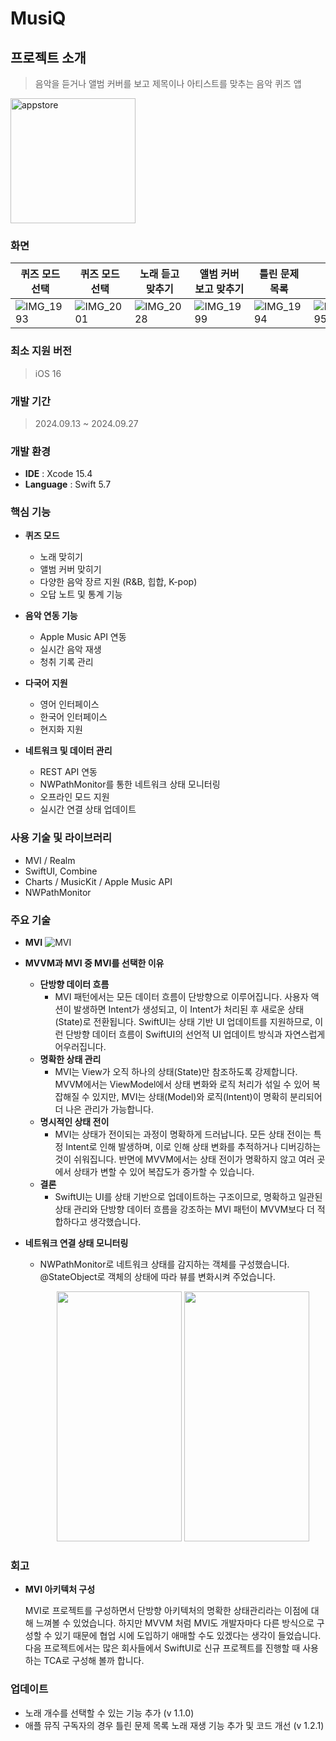 # MusiQ

## 프로젝트 소개
> 음악을 듣거나 앨범 커버를 보고 제목이나 아티스트를 맞추는 음악 퀴즈 앱
<a href="https://apps.apple.com/kr/app/musiq-%EB%85%B8%EB%9E%98-%EB%A7%9E%EC%B6%94%EA%B8%B0/id6711330766">
    <img width="200" alt="appstore" src="https://github.com/nbcamp-archive/kkuk-ios/assets/26790710/72caf6ff-b829-4608-98d9-16d42d0a3eb0">
</a>

### 화면
| 퀴즈 모드 선택 | 퀴즈 모드 선택 | 노래 듣고 맞추기 | 앨범 커버 보고 맞추기 | 틀린 문제 목록 | 차트 |
| --- | --- | --- | --- | --- | --- |
| ![IMG_1993](https://github.com/user-attachments/assets/04474397-aec0-4074-806b-7d2bed905b51) | ![IMG_2001](https://github.com/user-attachments/assets/94acba63-dba6-47a1-a62f-631b78bce3f8) | ![IMG_2028](https://github.com/user-attachments/assets/28f00616-292e-41cc-8a3e-43573211ac13)  | ![IMG_1999](https://github.com/user-attachments/assets/5277f25e-30d5-434a-ab03-ca13bf365460) | ![IMG_1994](https://github.com/user-attachments/assets/b8970a14-624c-4cf9-9fca-c97b32d84b8d) | ![IMG_1995](https://github.com/user-attachments/assets/7e859949-2298-4cb9-95bb-8cdb236ab4f4) |

### 최소 지원 버전
> iOS 16

### 개발 기간
> 2024.09.13 ~ 2024.09.27

### 개발 환경
- **IDE** : Xcode 15.4
- **Language** : Swift 5.7

### 핵심 기능

- **퀴즈 모드**

    - 노래 맞히기
    - 앨범 커버 맞히기
    - 다양한 음악 장르 지원 (R&B, 힙합, K-pop)
    - 오답 노트 및 통계 기능


- **음악 연동 기능**

    - Apple Music API 연동
    - 실시간 음악 재생
    - 청취 기록 관리



- **다국어 지원**

    - 영어 인터페이스
    - 한국어 인터페이스
    - 현지화 지원


- **네트워크 및 데이터 관리**
    - REST API 연동
    - NWPathMonitor를 통한 네트워크 상태 모니터링
    - 오프라인 모드 지원
    - 실시간 연결 상태 업데이트

### 사용 기술 및 라이브러리
- MVI / Realm
- SwiftUI, Combine
- Charts / MusicKit / Apple Music API
- NWPathMonitor

### 주요 기술
- **MVI**
![MVI](https://github.com/user-attachments/assets/425673c7-d7c8-4f2b-bf05-f231f30728b3)
- **MVVM과 MVI 중 MVI를 선택한 이유**
    - **단방향 데이터 흐름**
        - MVI 패턴에서는 모든 데이터 흐름이 단방향으로 이루어집니다. 사용자 액션이 발생하면 Intent가 생성되고, 이 Intent가 처리된 후 새로운 상태(State)로 전환됩니다. SwiftUI는 상태 기반 UI 업데이트를 지원하므로, 이런 단방향 데이터 흐름이 SwiftUI의 선언적 UI 업데이트 방식과 자연스럽게 어우러집니다.
    - **명확한 상태 관리**
        - MVI는 View가 오직 하나의 상태(State)만 참조하도록 강제합니다. MVVM에서는 ViewModel에서 상태 변화와 로직 처리가 섞일 수 있어 복잡해질 수 있지만, MVI는 상태(Model)와 로직(Intent)이 명확히 분리되어 더 나은 관리가 가능합니다.
    - **명시적인 상태 전이**
        - MVI는 상태가 전이되는 과정이 명확하게 드러납니다. 모든 상태 전이는 특정 Intent로 인해 발생하며, 이로 인해 상태 변화를 추적하거나 디버깅하는 것이 쉬워집니다. 반면에 MVVM에서는 상태 전이가 명확하지 않고 여러 곳에서 상태가 변할 수 있어 복잡도가 증가할 수 있습니다.
    - **결론**
        - SwiftUI는 UI를 상태 기반으로 업데이트하는 구조이므로, 명확하고 일관된 상태 관리와 단방향 데이터 흐름을 강조하는 MVI 패턴이 MVVM보다 더 적합하다고 생각했습니다.
     
- **네트워크 연결 상태 모니터링**
    - NWPathMonitor로 네트워크 상태를 감지하는 객체를 구성했습니다. @StateObject로 객체의 상태에 따라 뷰를 변화시켜 주었습니다.
      <p align="center">
      <img src="https://github.com/user-attachments/assets/b1d18304-23b6-4088-b86f-adb0dd78c0da" width="200" height="400"/> <img src="https://github.com/user-attachments/assets/2a9e23fb-714c-49d6-a69e-769246dc2444" width="200" height="400"/>
      </p>

### 회고
- **MVI 아키텍처 구성**
  
    MVI로 프로젝트를 구성하면서 단방향 아키텍처의 명확한 상태관리라는 이점에 대해 느껴볼 수 있었습니다.
    하지만 MVVM 처럼 MVI도 개발자마다 다른 방식으로 구성할 수 있기 때문에 협업 시에 도입하기 애매할 수도 있겠다는 생각이 들었습니다.
    다음 프로젝트에서는 많은 회사들에서 SwiftUI로 신규 프로젝트를 진행할 때 사용하는 TCA로 구성해 볼까 합니다.

### 업데이트
- 노래 개수를 선택할 수 있는 기능 추가 (v 1.1.0)
- 애플 뮤직 구독자의 경우 틀린 문제 목록 노래 재생 기능 추가 및 코드 개선 (v 1.2.1)
